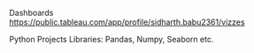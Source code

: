 Dashboards
https://public.tableau.com/app/profile/sidharth.babu2361/vizzes  


Python Projects Libraries: Pandas, Numpy, Seaborn etc.

